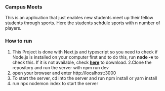### Campus Meets

This is an application that just enables new students meet up their fellow students through sports. Here the students schdule sports with n number of players.

### How to run
1. This Project is done with Next.js and typescript so you need to check if Node.js is installed on your computer first and to do this, run **node -v** to check this. If it is not available, check **[here](https://nodejs.org/en/download)** to download.
2.Clone the repository and run the server with npm run dev
3. open your browser and enter http://localhost:3000
4. To start the server, cd into the server and run npm install or yarn install
5. run npx nodemon index to start the server


